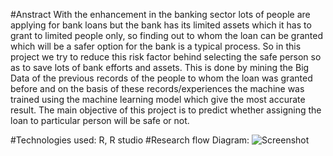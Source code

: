 #Anstract
With the enhancement in the banking sector lots of people are applying for bank loans
but the bank has its limited assets which it has to grant to limited people only, so finding out
to whom the loan can be granted which will be a safer option for the bank is a typical process.
So in this project we try to reduce this risk factor behind selecting the safe person so as to
save lots of bank efforts and assets. This is done by mining the Big Data of the previous
records of the people to whom the loan was granted before and on the basis of these
records/experiences the machine was trained using the machine learning model which give
the most accurate result. The main objective of this project is to predict whether assigning the
loan to particular person will be safe or not.

#Technologies used:
R, R studio
#Research flow Diagram:
![Screenshot](ReserchFlow.png)
